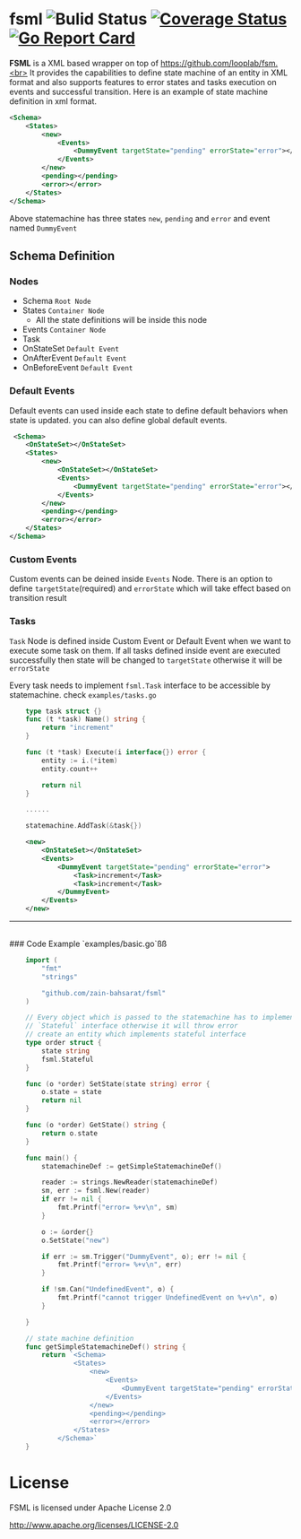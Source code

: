 # fsml ![Bulid Status](https://github.com/zain-bahsarat/fsml/actions/workflows/test.yml/badge.svg) [![Coverage Status](https://img.shields.io/coveralls/zain-bahsarat/fsml.svg)](https://coveralls.io/r/zain-bahsarat/fsml) [![Go Report Card](https://goreportcard.com/badge/zain-bahsarat/fsml)](https://goreportcard.com/report/zain-bahsarat/fsml)

**FSML** is a XML based wrapper on top of https://github.com/looplab/fsm.<br>
It provides the capabilities to define state machine of an entity in XML format and also supports features to error states and tasks execution on events and successful transition.
Here is an example of state machine definition in xml format.

```xml
<Schema>
    <States>
        <new>
            <Events>
                <DummyEvent targetState="pending" errorState="error"></DummyEvent>
            </Events>
        </new>
        <pending></pending>
        <error></error>
    </States>
</Schema>
```

Above statemachine has three states `new`, `pending` and `error` and event named `DummyEvent`

## Schema Definition

### Nodes

- Schema `Root Node`
- States `Container Node`
  - All the state definitions will be inside this node
- Events `Container Node`
- Task
- OnStateSet `Default Event`
- OnAfterEvent `Default Event`
- OnBeforeEvent `Default Event`

### Default Events

Default events can used inside each state to define default behaviors when state is updated. you can also define global default events.

```xml
 <Schema>
    <OnStateSet></OnStateSet>
    <States>
        <new>
            <OnStateSet></OnStateSet>
            <Events>
                <DummyEvent targetState="pending" errorState="error"></DummyEvent>
            </Events>
        </new>
        <pending></pending>
        <error></error>
    </States>
</Schema>
```

### Custom Events

Custom events can be deined inside `Events` Node. There is an option to define `targetState`(required) and `errorState` which will take effect based on transition result

### Tasks

`Task` Node is defined inside Custom Event or Default Event when we want to execute some task on them. If all tasks defined inside event are executed successfully then state will be changed to `targetState` otherwise it will be `errorState`

Every task needs to implement `fsml.Task` interface to be accessible by statemachine. check `examples/tasks.go`

```go
    type task struct {}
    func (t *task) Name() string {
        return "increment"
    }

    func (t *task) Execute(i interface{}) error {
        entity := i.(*item)
        entity.count++

        return nil
    }

    ......

    statemachine.AddTask(&task{})
```

```xml
    <new>
        <OnStateSet></OnStateSet>
        <Events>
            <DummyEvent targetState="pending" errorState="error">
                <Task>increment</Task>
                <Task>increment</Task>
            </DummyEvent>
        </Events>
    </new>
```

---
<br>
### Code Example `examples/basic.go`ßß
<br>

```go
    import (
        "fmt"
        "strings"

        "github.com/zain-bahsarat/fsml"
    )

    // Every object which is passed to the statemachine has to implement
    // `Stateful` interface otherwise it will throw error
    // create an entity which implements stateful interface
    type order struct {
        state string
        fsml.Stateful
    }

    func (o *order) SetState(state string) error {
        o.state = state
        return nil
    }

    func (o *order) GetState() string {
        return o.state
    }

    func main() {
        statemachineDef := getSimpleStatemachineDef()

        reader := strings.NewReader(statemachineDef)
        sm, err := fsml.New(reader)
        if err != nil {
            fmt.Printf("error= %+v\n", sm)
        }

        o := &order{}
        o.SetState("new")

        if err := sm.Trigger("DummyEvent", o); err != nil {
            fmt.Printf("error= %+v\n", err)
        }

        if !sm.Can("UndefinedEvent", o) {
            fmt.Printf("cannot trigger UndefinedEvent on %+v\n", o)
        }

    }

    // state machine definition
    func getSimpleStatemachineDef() string {
        return `<Schema>
                <States>
                    <new>
                        <Events>
                            <DummyEvent targetState="pending" errorState="error"></DummyEvent>
                        </Events>
                    </new>
                    <pending></pending>
                    <error></error>
                </States>
            </Schema>`
    }
```

# License

FSML is licensed under Apache License 2.0

http://www.apache.org/licenses/LICENSE-2.0
